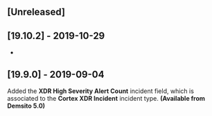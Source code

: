 ## [Unreleased]


## [19.10.2] - 2019-10-29
- 

## [19.9.0] - 2019-09-04
Added the **XDR High Severity Alert Count** incident field, which is associated to the **Cortex XDR Incident** incident type. **(Available from Demsito 5.0)**
